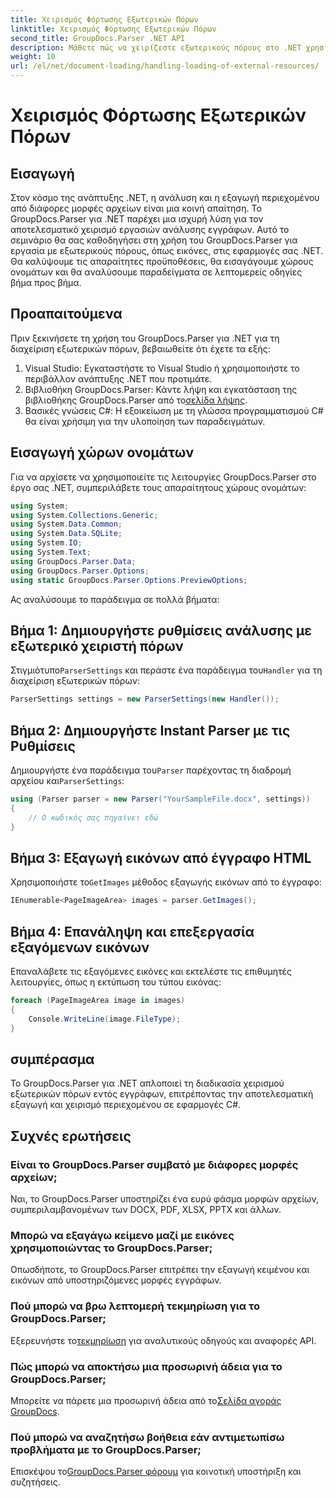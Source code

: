 ```yaml
---
title: Χειρισμός Φόρτωσης Εξωτερικών Πόρων
linktitle: Χειρισμός Φόρτωσης Εξωτερικών Πόρων
second_title: GroupDocs.Parser .NET API
description: Μάθετε πώς να χειρίζεστε εξωτερικούς πόρους στο .NET χρησιμοποιώντας το GroupDocs.Parser για αποτελεσματική ανάλυση και εξαγωγή εγγράφων.
weight: 10
url: /el/net/document-loading/handling-loading-of-external-resources/
---
```


# Χειρισμός Φόρτωσης Εξωτερικών Πόρων

## Εισαγωγή
Στον κόσμο της ανάπτυξης .NET, η ανάλυση και η εξαγωγή περιεχομένου από διάφορες μορφές αρχείων είναι μια κοινή απαίτηση. Το GroupDocs.Parser για .NET παρέχει μια ισχυρή λύση για τον αποτελεσματικό χειρισμό εργασιών ανάλυσης εγγράφων. Αυτό το σεμινάριο θα σας καθοδηγήσει στη χρήση του GroupDocs.Parser για εργασία με εξωτερικούς πόρους, όπως εικόνες, στις εφαρμογές σας .NET. Θα καλύψουμε τις απαραίτητες προϋποθέσεις, θα εισαγάγουμε χώρους ονομάτων και θα αναλύσουμε παραδείγματα σε λεπτομερείς οδηγίες βήμα προς βήμα.
## Προαπαιτούμενα
Πριν ξεκινήσετε τη χρήση του GroupDocs.Parser για .NET για τη διαχείριση εξωτερικών πόρων, βεβαιωθείτε ότι έχετε τα εξής:
1. Visual Studio: Εγκαταστήστε το Visual Studio ή χρησιμοποιήστε το περιβάλλον ανάπτυξης .NET που προτιμάτε.
2. Βιβλιοθήκη GroupDocs.Parser: Κάντε λήψη και εγκατάσταση της βιβλιοθήκης GroupDocs.Parser από το[σελίδα λήψης](https://releases.groupdocs.com/parser/net/).
3. Βασικές γνώσεις C#: Η εξοικείωση με τη γλώσσα προγραμματισμού C# θα είναι χρήσιμη για την υλοποίηση των παραδειγμάτων.

## Εισαγωγή χώρων ονομάτων
Για να αρχίσετε να χρησιμοποιείτε τις λειτουργίες GroupDocs.Parser στο έργο σας .NET, συμπεριλάβετε τους απαραίτητους χώρους ονομάτων:
```csharp
using System;
using System.Collections.Generic;
using System.Data.Common;
using System.Data.SQLite;
using System.IO;
using System.Text;
using GroupDocs.Parser.Data;
using GroupDocs.Parser.Options;
using static GroupDocs.Parser.Options.PreviewOptions;
```

Ας αναλύσουμε το παράδειγμα σε πολλά βήματα:
## Βήμα 1: Δημιουργήστε ρυθμίσεις ανάλυσης με εξωτερικό χειριστή πόρων
 Στιγμιότυπο`ParserSettings` και περάστε ένα παράδειγμα του`Handler` για τη διαχείριση εξωτερικών πόρων:
```csharp
ParserSettings settings = new ParserSettings(new Handler());
```
## Βήμα 2: Δημιουργήστε Instant Parser με τις Ρυθμίσεις
 Δημιουργήστε ένα παράδειγμα του`Parser` παρέχοντας τη διαδρομή αρχείου και`ParserSettings`:
```csharp
using (Parser parser = new Parser("YourSampleFile.docx", settings))
{
    // Ο κωδικός σας πηγαίνει εδώ
}
```
## Βήμα 3: Εξαγωγή εικόνων από έγγραφο HTML
 Χρησιμοποιήστε το`GetImages` μέθοδος εξαγωγής εικόνων από το έγγραφο:
```csharp
IEnumerable<PageImageArea> images = parser.GetImages();
```
## Βήμα 4: Επανάληψη και επεξεργασία εξαγόμενων εικόνων
Επαναλάβετε τις εξαγόμενες εικόνες και εκτελέστε τις επιθυμητές λειτουργίες, όπως η εκτύπωση του τύπου εικόνας:
```csharp
foreach (PageImageArea image in images)
{
    Console.WriteLine(image.FileType);
}
```

## συμπέρασμα
Το GroupDocs.Parser για .NET απλοποιεί τη διαδικασία χειρισμού εξωτερικών πόρων εντός εγγράφων, επιτρέποντας την αποτελεσματική εξαγωγή και χειρισμό περιεχομένου σε εφαρμογές C#.

## Συχνές ερωτήσεις
### Είναι το GroupDocs.Parser συμβατό με διάφορες μορφές αρχείων;
Ναι, το GroupDocs.Parser υποστηρίζει ένα ευρύ φάσμα μορφών αρχείων, συμπεριλαμβανομένων των DOCX, PDF, XLSX, PPTX και άλλων.
### Μπορώ να εξαγάγω κείμενο μαζί με εικόνες χρησιμοποιώντας το GroupDocs.Parser;
Οπωσδήποτε, το GroupDocs.Parser επιτρέπει την εξαγωγή κειμένου και εικόνων από υποστηριζόμενες μορφές εγγράφων.
### Πού μπορώ να βρω λεπτομερή τεκμηρίωση για το GroupDocs.Parser;
 Εξερευνήστε το[τεκμηρίωση](https://tutorials.groupdocs.com/parser/net/) για αναλυτικούς οδηγούς και αναφορές API.
### Πώς μπορώ να αποκτήσω μια προσωρινή άδεια για το GroupDocs.Parser;
 Μπορείτε να πάρετε μια προσωρινή άδεια από το[Σελίδα αγοράς GroupDocs](https://purchase.groupdocs.com/temporary-license/).
### Πού μπορώ να αναζητήσω βοήθεια εάν αντιμετωπίσω προβλήματα με το GroupDocs.Parser;
 Επισκέψου το[GroupDocs.Parser φόρουμ](https://forum.groupdocs.com/c/parser/17) για κοινοτική υποστήριξη και συζητήσεις.